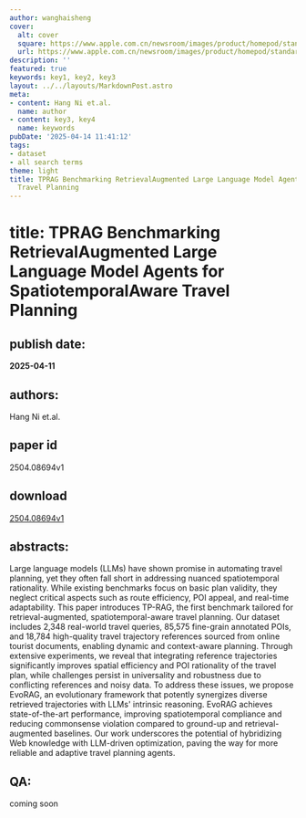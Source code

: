```yaml
---
author: wanghaisheng
cover:
  alt: cover
  square: https://www.apple.com.cn/newsroom/images/product/homepod/standard/Apple-HomePod-hero-230118_big.jpg.large_2x.jpg
  url: https://www.apple.com.cn/newsroom/images/product/homepod/standard/Apple-HomePod-hero-230118_big.jpg.large_2x.jpg
description: ''
featured: true
keywords: key1, key2, key3
layout: ../../layouts/MarkdownPost.astro
meta:
- content: Hang Ni et.al.
  name: author
- content: key3, key4
  name: keywords
pubDate: '2025-04-14 11:41:12'
tags:
- dataset
- all search terms
theme: light
title: TPRAG Benchmarking RetrievalAugmented Large Language Model Agents for SpatiotemporalAware
  Travel Planning
---
```


# title: TPRAG Benchmarking RetrievalAugmented Large Language Model Agents for SpatiotemporalAware Travel Planning 
## publish date: 
**2025-04-11** 
## authors: 
  Hang Ni et.al. 
## paper id
2504.08694v1
## download
[2504.08694v1](http://arxiv.org/abs/2504.08694v1)
## abstracts:
Large language models (LLMs) have shown promise in automating travel planning, yet they often fall short in addressing nuanced spatiotemporal rationality. While existing benchmarks focus on basic plan validity, they neglect critical aspects such as route efficiency, POI appeal, and real-time adaptability. This paper introduces TP-RAG, the first benchmark tailored for retrieval-augmented, spatiotemporal-aware travel planning. Our dataset includes 2,348 real-world travel queries, 85,575 fine-grain annotated POIs, and 18,784 high-quality travel trajectory references sourced from online tourist documents, enabling dynamic and context-aware planning. Through extensive experiments, we reveal that integrating reference trajectories significantly improves spatial efficiency and POI rationality of the travel plan, while challenges persist in universality and robustness due to conflicting references and noisy data. To address these issues, we propose EvoRAG, an evolutionary framework that potently synergizes diverse retrieved trajectories with LLMs' intrinsic reasoning. EvoRAG achieves state-of-the-art performance, improving spatiotemporal compliance and reducing commonsense violation compared to ground-up and retrieval-augmented baselines. Our work underscores the potential of hybridizing Web knowledge with LLM-driven optimization, paving the way for more reliable and adaptive travel planning agents.
## QA:
coming soon
